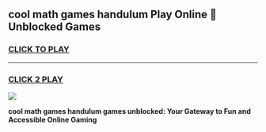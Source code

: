 
## cool math games handulum Play Online 👋 Unblocked Games
<h3>
<a href="https://news.freeplayer.one?title=cool_math_games_handulum&ref=17CMG">CLICK TO PLAY</a></h3>
<hr>

<h3>
<a href="https://news.freeplayer.one?title=cool_math_games_handulum&ref=17CMG">CLICK 2 PLAY</a>
  
</h3>

<a href="https://news.freeplayer.one?title=cool_math_games_handulum&ref=17CMG/"><img src="https://clearcache.store/games.png"></a>


**cool math games handulum games unblocked: Your Gateway to Fun and Accessible Online Gaming**
